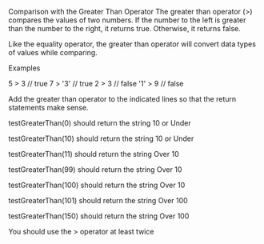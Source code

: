 Comparison with the Greater Than Operator
The greater than operator (>) compares the values of two numbers. If the number to the left is greater than the number to the right, it returns true. Otherwise, it returns false.

Like the equality operator, the greater than operator will convert data types of values while comparing.

Examples

5   >  3  // true
7   > '3' // true
2   >  3  // false
'1' >  9  // false

Add the greater than operator to the indicated lines so that the return statements make sense.

testGreaterThan(0) should return the string 10 or Under

testGreaterThan(10) should return the string 10 or Under

testGreaterThan(11) should return the string Over 10

testGreaterThan(99) should return the string Over 10

testGreaterThan(100) should return the string Over 10

testGreaterThan(101) should return the string Over 100

testGreaterThan(150) should return the string Over 100

You should use the > operator at least twice